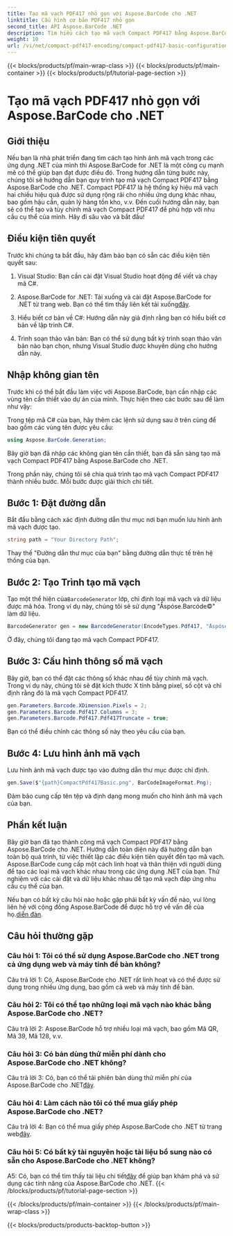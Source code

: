 ```yaml
---
title: Tạo mã vạch PDF417 nhỏ gọn với Aspose.BarCode cho .NET
linktitle: Cấu hình cơ bản PDF417 nhỏ gọn
second_title: API Aspose.BarCode .NET
description: Tìm hiểu cách tạo mã vạch Compact PDF417 bằng Aspose.BarCode cho .NET. Hướng dẫn toàn diện với hướng dẫn từng bước và ví dụ về mã.
weight: 10
url: /vi/net/compact-pdf417-encoding/compact-pdf417-basic-configuration/
---
```


{{< blocks/products/pf/main-wrap-class >}}
{{< blocks/products/pf/main-container >}}
{{< blocks/products/pf/tutorial-page-section >}}

# Tạo mã vạch PDF417 nhỏ gọn với Aspose.BarCode cho .NET

## Giới thiệu

Nếu bạn là nhà phát triển đang tìm cách tạo hình ảnh mã vạch trong các ứng dụng .NET của mình thì Aspose.BarCode for .NET là một công cụ mạnh mẽ có thể giúp bạn đạt được điều đó. Trong hướng dẫn từng bước này, chúng tôi sẽ hướng dẫn bạn quy trình tạo mã vạch Compact PDF417 bằng Aspose.BarCode cho .NET. Compact PDF417 là hệ thống ký hiệu mã vạch hai chiều hiệu quả được sử dụng rộng rãi cho nhiều ứng dụng khác nhau, bao gồm hậu cần, quản lý hàng tồn kho, v.v. Đến cuối hướng dẫn này, bạn sẽ có thể tạo và tùy chỉnh mã vạch Compact PDF417 để phù hợp với nhu cầu cụ thể của mình. Hãy đi sâu vào và bắt đầu!

## Điều kiện tiên quyết

Trước khi chúng ta bắt đầu, hãy đảm bảo bạn có sẵn các điều kiện tiên quyết sau:

1. Visual Studio: Bạn cần cài đặt Visual Studio hoạt động để viết và chạy mã C#.

2.  Aspose.BarCode for .NET: Tải xuống và cài đặt Aspose.BarCode for .NET từ trang web. Bạn có thể tìm thấy liên kết tải xuống[đây](https://releases.aspose.com/barcode/net/).

3. Hiểu biết cơ bản về C#: Hướng dẫn này giả định rằng bạn có hiểu biết cơ bản về lập trình C#.

4. Trình soạn thảo văn bản: Bạn có thể sử dụng bất kỳ trình soạn thảo văn bản nào bạn chọn, nhưng Visual Studio được khuyên dùng cho hướng dẫn này.

## Nhập không gian tên

Trước khi có thể bắt đầu làm việc với Aspose.BarCode, bạn cần nhập các vùng tên cần thiết vào dự án của mình. Thực hiện theo các bước sau để làm như vậy:


Trong tệp mã C# của bạn, hãy thêm các lệnh sử dụng sau ở trên cùng để bao gồm các vùng tên được yêu cầu:

```csharp
using Aspose.BarCode.Generation;
```

Bây giờ bạn đã nhập các không gian tên cần thiết, bạn đã sẵn sàng tạo mã vạch Compact PDF417 bằng Aspose.BarCode cho .NET.

Trong phần này, chúng tôi sẽ chia quá trình tạo mã vạch Compact PDF417 thành nhiều bước. Mỗi bước được giải thích chi tiết.

## Bước 1: Đặt đường dẫn

Bắt đầu bằng cách xác định đường dẫn thư mục nơi bạn muốn lưu hình ảnh mã vạch được tạo.

```csharp
string path = "Your Directory Path";
```

Thay thế "Đường dẫn thư mục của bạn" bằng đường dẫn thực tế trên hệ thống của bạn.

## Bước 2: Tạo Trình tạo mã vạch

 Tạo một thể hiện của`BarcodeGenerator` lớp, chỉ định loại mã vạch và dữ liệu được mã hóa. Trong ví dụ này, chúng tôi sẽ sử dụng "Åspóse.Barcóde©" làm dữ liệu.

```csharp
BarcodeGenerator gen = new BarcodeGenerator(EncodeTypes.Pdf417, "Åspóse.Barcóde©");
```

Ở đây, chúng tôi đang tạo mã vạch Compact PDF417.

## Bước 3: Cấu hình thông số mã vạch

Bây giờ, bạn có thể đặt các thông số khác nhau để tùy chỉnh mã vạch. Trong ví dụ này, chúng tôi sẽ đặt kích thước X tính bằng pixel, số cột và chỉ định rằng đó là mã vạch Compact PDF417.

```csharp
gen.Parameters.Barcode.XDimension.Pixels = 2;
gen.Parameters.Barcode.Pdf417.Columns = 3;
gen.Parameters.Barcode.Pdf417.Pdf417Truncate = true;
```

Bạn có thể điều chỉnh các thông số này theo yêu cầu của bạn.

## Bước 4: Lưu hình ảnh mã vạch

Lưu hình ảnh mã vạch được tạo vào đường dẫn thư mục được chỉ định.

```csharp
gen.Save($"{path}CompactPdf417Basic.png", BarCodeImageFormat.Png);
```

Đảm bảo cung cấp tên tệp và định dạng mong muốn cho hình ảnh mã vạch của bạn.

## Phần kết luận

Bây giờ bạn đã tạo thành công mã vạch Compact PDF417 bằng Aspose.BarCode cho .NET. Hướng dẫn toàn diện này đã hướng dẫn bạn toàn bộ quá trình, từ việc thiết lập các điều kiện tiên quyết đến tạo mã vạch. Aspose.BarCode cung cấp một cách linh hoạt và thân thiện với người dùng để tạo các loại mã vạch khác nhau trong các ứng dụng .NET của bạn. Thử nghiệm với các cài đặt và dữ liệu khác nhau để tạo mã vạch đáp ứng nhu cầu cụ thể của bạn.

 Nếu bạn có bất kỳ câu hỏi nào hoặc gặp phải bất kỳ vấn đề nào, vui lòng liên hệ với cộng đồng Aspose.BarCode để được hỗ trợ về vấn đề của họ.[diễn đàn](https://forum.aspose.com/c/barcode/13).

## Câu hỏi thường gặp

### Câu hỏi 1: Tôi có thể sử dụng Aspose.BarCode cho .NET trong cả ứng dụng web và máy tính để bàn không?

Câu trả lời 1: Có, Aspose.BarCode cho .NET rất linh hoạt và có thể được sử dụng trong nhiều ứng dụng, bao gồm cả web và máy tính để bàn.

### Câu hỏi 2: Tôi có thể tạo những loại mã vạch nào khác bằng Aspose.BarCode cho .NET?

Câu trả lời 2: Aspose.BarCode hỗ trợ nhiều loại mã vạch, bao gồm Mã QR, Mã 39, Mã 128, v.v.

### Câu hỏi 3: Có bản dùng thử miễn phí dành cho Aspose.BarCode cho .NET không?

 Câu trả lời 3: Có, bạn có thể tải phiên bản dùng thử miễn phí của Aspose.BarCode cho .NET[đây](https://releases.aspose.com/).

### Câu hỏi 4: Làm cách nào tôi có thể mua giấy phép Aspose.BarCode cho .NET?

 Câu trả lời 4: Bạn có thể mua giấy phép Aspose.BarCode cho .NET từ trang web[đây](https://purchase.aspose.com/buy).

### Câu hỏi 5: Có bất kỳ tài nguyên hoặc tài liệu bổ sung nào có sẵn cho Aspose.BarCode cho .NET không?

 A5: Có, bạn có thể tìm thấy tài liệu chi tiết[đây](https://reference.aspose.com/barcode/net/) để giúp bạn khám phá và sử dụng các tính năng của Aspose.BarCode cho .NET.
{{< /blocks/products/pf/tutorial-page-section >}}

{{< /blocks/products/pf/main-container >}}
{{< /blocks/products/pf/main-wrap-class >}}

{{< blocks/products/products-backtop-button >}}

